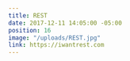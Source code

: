 ```yaml
---
title: REST
date: 2017-12-11 14:05:00 -05:00
position: 16
image: "/uploads/REST.jpg"
link: https://iwantrest.com
---
```


